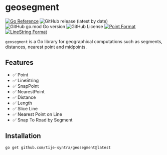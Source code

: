 # geosegment

[![Go Reference](https://pkg.go.dev/badge/github.com/tije-syntra/geosegment.svg)](https://pkg.go.dev/github.com/tije-syntra/geosegment)
![GitHub release (latest by date)](https://img.shields.io/github/v/release/tije-syntra/geosegment)
![GitHub go.mod Go version](https://img.shields.io/github/go-mod/go-version/tije-syntra/geosegment)
![GitHub License](https://img.shields.io/github/license/tije-syntra/geosegment?cacheSeconds=10)
[![Point Format](https://img.shields.io/badge/point-orb.Point-blue)](https://pkg.go.dev/github.com/paulmach/orb#Point)
[![LineString Format](https://img.shields.io/badge/line_string-orb.LineString-blue)](https://pkg.go.dev/github.com/paulmach/orb#LineString)


`geosegment` is a Go library for geographical computations such as segments, distances, nearest point and midpoints.

## Features
- ✅ Point
- ✅ LineString
- ✅ SnapPoint
- ✅ NearestPoint
- ✅ Distance
- ✅ Length
- ✅ Slice Line
- ✅ Nearest Point on Line
- ✅ Snap To Road by Segment


## Installation

```bash
go get github.com/tije-syntra/geosegment@latest
```